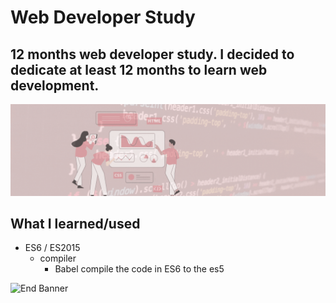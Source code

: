 # Web Developer Study
## 12 months web developer study. I decided to dedicate at least 12 months to learn web development.

![Begin Banner](Documentation/top-1200x350.gif)

## What I learned/used
* ES6 / ES2015
    * compiler
        * Babel
            compile the code in ES6 to the es5 

      

![End Banner](Documentation/botton-1200x350.gif)
